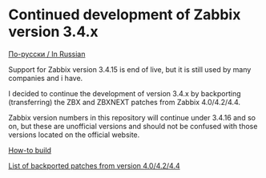 # Continued development of Zabbix version 3.4.x

[По-русски / In Russian](README.ru.md)

Support for Zabbix version 3.4.15 is end of live, but it is still used by many companies and i have.<br>

I decided to continue the development of version 3.4.x by backporting (transferring) the ZBX and ZBXNEXT patches from Zabbix 4.0/4.2/4.4.<br>

Zabbix version numbers in this repository will continue under 3.4.16 and so on, but these are unofficial versions and should not be confused with those versions located on the official website.<br>

[How-to build](BUILD.md)

[List of backported patches from version 4.0/4.2/4.4](PATCHLIST.md)
